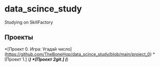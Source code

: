 # data_scince_study
Studying on SkillFactory 

## Проекты
*[Проект 0. Игра: Угадай число] (https://github.com/TheBoneHop/data_scince_study/blob/main/project_0)
*[Проект 1.] (___)
*[Проект 2git.] (___)